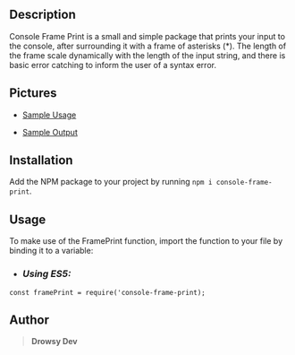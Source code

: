 ## Description
Console Frame Print is a small and simple package that prints your input to the console, after surrounding it with a frame of asterisks (*). The length of the frame scale dynamically with the length of the input string, and there is basic error catching to inform the user of a syntax error.

## Pictures
* [Sample Usage](assets/images/frame-print-sample-usage.png "Sample Usage")

* [Sample Output](assets/images/frame-print-sample-output.png "Sample Output")
## Installation
Add the NPM package to your project by running ```npm i console-frame-print```.

## Usage
To make use of the FramePrint function, import the function to your file by binding it to a variable: 
* ### *Using ES5:*
```const framePrint = require('console-frame-print);```

## Author
>**Drowsy Dev**